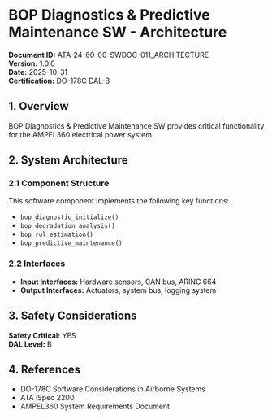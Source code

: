 # BOP Diagnostics & Predictive Maintenance SW - Architecture

**Document ID:** ATA-24-60-00-SWDOC-011_ARCHITECTURE  
**Version:** 1.0.0  
**Date:** 2025-10-31  
**Certification:** DO-178C DAL-B

## 1. Overview

BOP Diagnostics & Predictive Maintenance SW provides critical functionality for the AMPEL360 electrical power system.

## 2. System Architecture

### 2.1 Component Structure

This software component implements the following key functions:

- `bop_diagnostic_initialize()`
- `bop_degradation_analysis()`
- `bop_rul_estimation()`
- `bop_predictive_maintenance()`

### 2.2 Interfaces

- **Input Interfaces:** Hardware sensors, CAN bus, ARINC 664
- **Output Interfaces:** Actuators, system bus, logging system

## 3. Safety Considerations

**Safety Critical:** YES  
**DAL Level:** B

## 4. References

- DO-178C Software Considerations in Airborne Systems
- ATA iSpec 2200
- AMPEL360 System Requirements Document
